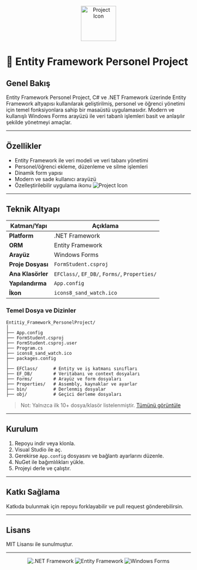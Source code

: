 <p align="center">
  <img src="https://github.com/dogukankosan/Entitiy_Framework_PersonelProject/raw/main/icons8_sand_watch.ico" alt="Project Icon" width="96" />
</p>

# 🏢 Entity Framework Personel Project

## Genel Bakış

Entity Framework Personel Project, C# ve .NET Framework üzerinde Entity Framework altyapısı kullanılarak geliştirilmiş, personel ve öğrenci yönetimi için temel fonksiyonlara sahip bir masaüstü uygulamasıdır. Modern ve kullanışlı Windows Forms arayüzü ile veri tabanlı işlemleri basit ve anlaşılır şekilde yönetmeyi amaçlar.

---

## Özellikler

- Entity Framework ile veri modeli ve veri tabanı yönetimi
- Personel/öğrenci ekleme, düzenleme ve silme işlemleri
- Dinamik form yapısı
- Modern ve sade kullanıcı arayüzü
- Özelleştirilebilir uygulama ikonu ![Project Icon](https://github.com/dogukankosan/Entitiy_Framework_PersonelProject/raw/main/icons8_sand_watch.ico)

---

## Teknik Altyapı

| Katman/Yapı    | Açıklama                                         |
|----------------|--------------------------------------------------|
| **Platform**   | .NET Framework                                   |
| **ORM**        | Entity Framework                                 |
| **Arayüz**     | Windows Forms                                    |
| **Proje Dosyası** | `FormStudent.csproj`                         |
| **Ana Klasörler** | `EFClass/`, `EF_DB/`, `Forms/`, `Properties/` |
| **Yapılandırma**  | `App.config`                                  |
| **İkon**          | `icons8_sand_watch.ico`                       |

### Temel Dosya ve Dizinler

```
Entitiy_Framework_PersonelProject/
│
├── App.config
├── FormStudent.csproj
├── FormStudent.csproj.user
├── Program.cs
├── icons8_sand_watch.ico
├── packages.config
│
├── EFClass/      # Entity ve iş katmanı sınıfları
├── EF_DB/        # Veritabanı ve context dosyaları
├── Forms/        # Arayüz ve form dosyaları
├── Properties/   # Assembly, kaynaklar ve ayarlar
├── bin/          # Derlenmiş dosyalar
├── obj/          # Geçici derleme dosyaları
```
> Not: Yalnızca ilk 10+ dosya/klasör listelenmiştir. [Tümünü görüntüle](https://github.com/dogukankosan/Entitiy_Framework_PersonelProject/tree/main)

---

## Kurulum

1. Repoyu indir veya klonla.
2. Visual Studio ile aç.
3. Gerekirse `App.config` dosyasını ve bağlantı ayarlarını düzenle.
4. NuGet ile bağımlılıkları yükle.
5. Projeyi derle ve çalıştır.

---

## Katkı Sağlama

Katkıda bulunmak için repoyu forklayabilir ve pull request gönderebilirsin.

---

## Lisans

MIT Lisansı ile sunulmuştur.

---

<p align="center">
  <img src="https://img.shields.io/badge/.NET_Framework-UI-blue" alt=".NET Framework" />
  <img src="https://img.shields.io/badge/Entity_Framework-ORM-green" alt="Entity Framework" />
  <img src="https://img.shields.io/badge/Windows_Forms-UI-lightgrey" alt="Windows Forms" />
</p>
